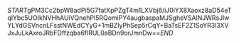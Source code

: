 $START$gPM3Cc2bpW8adPi5G7fatXpPZgT4m1LXVbj6/iJ0iYX8Xaoxz8aD54eTqlYbc5UOIkNVHhAUiVQnehPl5RQomiPY4augbaspaMJSgheVSAlNJWRsJlwYLYdGSVncnLFsstNWEdCYyG+1mBZlyPhSep5rCqY+BaTsEF2Z1SoYR3l3XVJxJuLkAxroJRbFDffzqba6flRUL0aBDn9orJmnDw==$END$